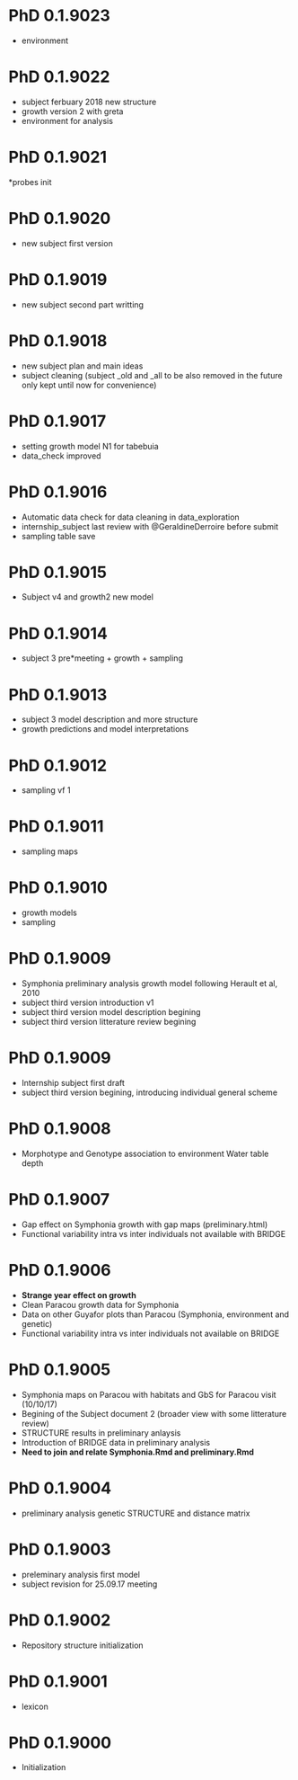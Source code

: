 # PhD 0.1.9023
* environment

# PhD 0.1.9022
* subject ferbuary 2018 new structure
* growth version 2 with greta
* environment for analysis

# PhD 0.1.9021
*probes init

# PhD 0.1.9020
* new subject first version

# PhD 0.1.9019
* new subject second part writting

# PhD 0.1.9018
* new subject plan and main ideas
* subject cleaning (subject _old and _all to be also removed in the future only kept until now for convenience)

# PhD 0.1.9017
* setting growth model N1 for tabebuia
* data_check improved

# PhD 0.1.9016
* Automatic data check for data cleaning in data_exploration
* internship_subject last review with @GeraldineDerroire before submit
* sampling table save

# PhD 0.1.9015
* Subject v4 and growth2 new model

# PhD 0.1.9014
* subject 3 pre*meeting + growth + sampling

# PhD 0.1.9013
* subject 3 model description and more structure
* growth predictions and model interpretations

# PhD 0.1.9012
* sampling vf 1

# PhD 0.1.9011
* sampling maps

# PhD 0.1.9010
* growth models
* sampling

# PhD 0.1.9009
* Symphonia preliminary analysis growth model following Herault et al, 2010
* subject third version introduction v1
* subject third version model description begining
* subject third version litterature review begining

# PhD 0.1.9009
* Internship subject first draft
* subject third version begining, introducing individual general scheme

# PhD 0.1.9008
* Morphotype and Genotype association to environment Water table depth

# PhD 0.1.9007
* Gap effect on Symphonia growth with gap maps (preliminary.html)
* Functional variability intra vs inter individuals not available with BRIDGE

# PhD 0.1.9006
* **Strange year effect on growth**
* Clean Paracou growth data for Symphonia
* Data on other Guyafor plots than Paracou (Symphonia, environment and genetic)
* Functional variability intra vs inter individuals not available on BRIDGE

# PhD 0.1.9005
* Symphonia maps on Paracou with habitats and GbS for Paracou visit (10/10/17)
* Begining of the Subject document 2 (broader view with some litterature review)
* STRUCTURE results in preliminary anlaysis
* Introduction of BRIDGE data in preliminary analysis
* **Need to join and relate Symphonia.Rmd and preliminary.Rmd**

# PhD 0.1.9004
* preliminary analysis genetic STRUCTURE and distance matrix

# PhD 0.1.9003
* preleminary analysis first model
* subject revision for 25.09.17 meeting

# PhD 0.1.9002
* Repository structure initialization

# PhD 0.1.9001
* lexicon

# PhD 0.1.9000 
* Initialization
